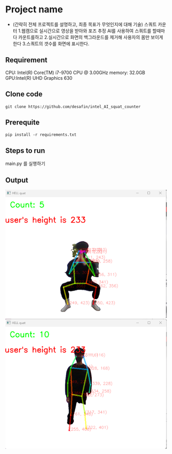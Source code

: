 # Project name

* (간략히 전체 프로젝트를 설명하고, 최종 목표가 무엇인지에 대해 기술)
스쿼트 카운터
1.웹캠으로 실시간으로 영상을 받아와 포즈 추정 AI를 사용하여 스쿼트를 할때마다 카운트를하고
2.실시간으로 화면의 백그라운드를 제거해 사용자의 몸만 보이게 한다
3.스쿼트의 갯수를 화면에 표시한다.


## Requirement

CPU:	Intel(R) Core(TM) i7-9700 CPU @ 3.00GHz
memory:	32.0GB
GPU:Intel(R) UHD Graphics 630



## Clone code



```shell
git clone https://github.com/desafin/intel_AI_squat_counter
```

## Prerequite


```shell
pip install -r requirements.txt
```



## Steps to run

main.py 를 실행하기


## Output

![./images/result.png](./images/result.png)
![./images/result1.png](./images/result1.png)


